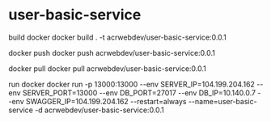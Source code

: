 # user-basic-service

build docker
docker build . -t acrwebdev/user-basic-service:0.0.1

docker push
docker push acrwebdev/user-basic-service:0.0.1

docker pull
docker pull acrwebdev/user-basic-service:0.0.1

run docker
docker run -p 13000:13000 --env SERVER_IP=104.199.204.162 --env SERVER_PORT=13000 --env DB_PORT=27017 --env DB_IP=10.140.0.7 --env SWAGGER_IP=104.199.204.162 --restart=always --name=user-basic-service -d acrwebdev/user-basic-service:0.0.1

